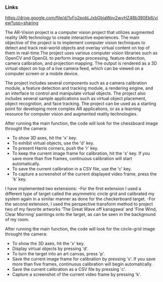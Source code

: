 <!-- Author: Puja Chaudhury -->
### Links
https://drive.google.com/file/d/1vFo2pobLJxbGbjaWqy2wvHZ48b390Ek6/view?usp=sharing

The AR-Vision project is a computer vision project that utilizes augmented reality (AR) technology to create interactive experiences.  The main objective of the project is to implement computer vision techniques to detect and track real-world objects and overlay virtual content on top of them in real-time.The project uses various computer vision libraries such as OpenCV and OpenGL to perform image processing, feature detection, camera calibration, and projection mapping. The output is rendered as a 3D virtual object on top of a live camera feed, which can be viewed on a computer screen or a mobile device.

The project includes several components such as a camera calibration module, a feature detection and tracking module, a rendering engine, and an interface to control and manipulate virtual objects. The project also includes several sample applications such as virtual object placement, object recognition, and face tracking. The project can be used as a starting point for developing more complex AR applications, or as a learning resource for computer vision and augmented reality technologies.

After running the main function, the code will look for the chessboard image throught the camera: 
- To show 3D axes, hit the 'x' key.
- To exhibit virtual objects, use the 'd' key.
- To present Harris corners, push the 'r' key.
- To keep the current image frame for calibration, hit the 's' key. If you save more than five frames, continuous calibration will start automatically.
- To save the current calibration in a CSV file, use the 'c' key.
- To capture a screenshot of the current displayed video frame, press the 'k' key.

I have implemented two extensions:
-For the first extension I used a different type of target called the asymmetric circle grid and calibrated my system again in a similar manner as done for the checkerboard target.
-For the second extension, I used the perspective transform method to project two of my favorite artworks ‘The Great Wave off kanagawa’ and ‘Fine Wind, Clear Morning’ paintings onto the target, as can be seen in the background of my room. 

After running the main function, the code will look for the circle-grid image throught the camera: 
- To show the 3D axes, hit the 'x' key.
- Display virtual objects by pressing 'd'.
- To turn the target into an art canvas, press 'p'.
- Save the current image frame for calibration by pressing 's'. If you save more than five frames, continuous calibration will begin automatically.
- Save the current calibration as a CSV file by pressing 'c'.
- Capture a screenshot of the current video frame by pressing 'k'.

